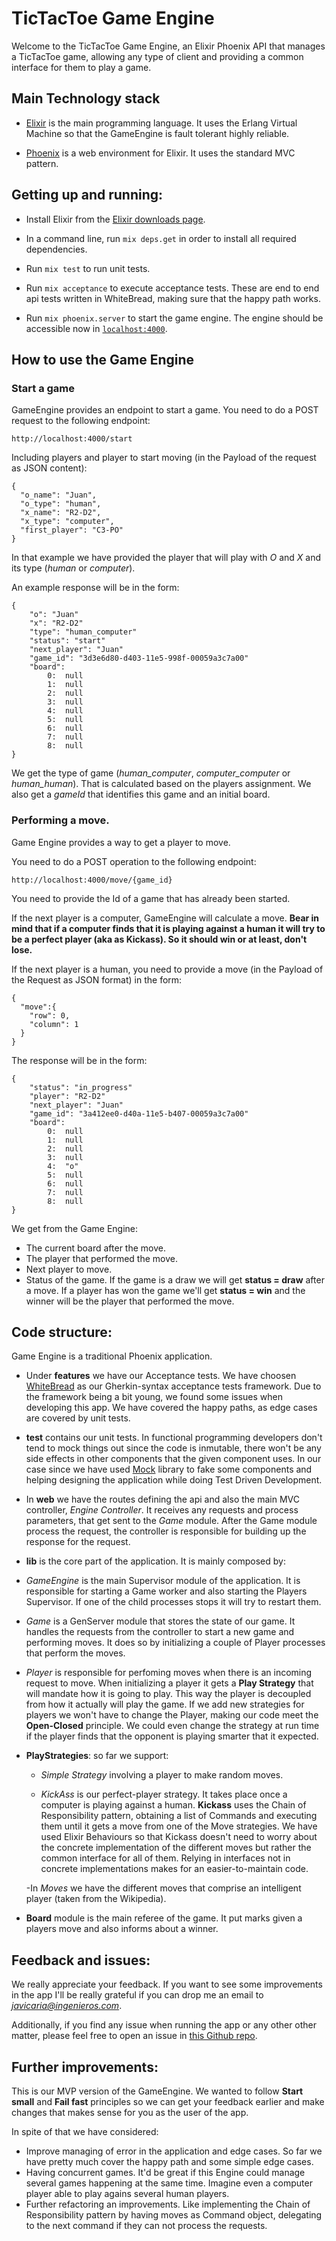 # TicTacToe Game Engine

Welcome to the TicTacToe Game Engine, an Elixir Phoenix API that manages a TicTacToe game, allowing any type of client and providing a common interface for them to play a game.

## Main Technology stack

* [Elixir](http://elixir-lang.org/) is the main programming language. It uses the Erlang Virtual Machine so that the GameEngine is fault tolerant highly reliable.

* [Phoenix](http://www.phoenixframework.org/) is a web environment for Elixir. It uses the standard MVC pattern.

## Getting up and running:

* Install Elixir  from the [Elixir downloads page](http://elixir-lang.org/install.html).
 
* In a command line, run `mix deps.get` in order to install all required dependencies.

* Run `mix test` to run unit tests. 

* Run `mix acceptance` to execute acceptance tests. These are end to end api tests written in WhiteBread, making sure that the happy path works.

* Run `mix phoenix.server` to start the game engine. The engine should be accessible now in [`localhost:4000`](http://localhost:4000).

## How to use the Game Engine

### Start a game

GameEngine provides an endpoint to start a game. You need to do a POST request to the following endpoint:

```
http://localhost:4000/start
```

Including players and player to start moving (in the Payload of the request as JSON content):

```
{
  "o_name": "Juan", 
  "o_type": "human", 
  "x_name": "R2-D2", 
  "x_type": "computer", 
  "first_player": "C3-PO"
}
```

In that example we have provided the player that will play with *O* and *X* and its type (*human* or *computer*).

An example response will be in the form:

```
{
	"o": "Juan"
	"x": "R2-D2"
	"type": "human_computer"
	"status": "start"	
	"next_player": "Juan"
	"game_id": "3d3e6d80-d403-11e5-998f-00059a3c7a00"
	"board":
		0:  null
		1:  null
		2:  null
		3:  null
		4:  null
		5:  null
		6:  null
		7:  null
		8:  null
}
```

We get the type of game (*human_computer*, *computer_computer* or *human_human*). That is calculated based on the players assignment.
We also get a *gameId* that identifies this game and an initial board.

### Performing a move.

Game Engine provides a way to get a player to move.

You need to do a POST operation to the following endpoint:

```
http://localhost:4000/move/{game_id}
```

You need to provide the Id of a game that has already been started.

If the next player is a computer, GameEngine will calculate a move. **Bear in mind that if a computer finds that it is playing against a human it will try to be a perfect player (aka as Kickass). So it should win or at least, don't lose.**

If the next player is a human, you need to provide a move (in the Payload of the Request as JSON format) in the form:

```
{
  "move":{
    "row": 0,
    "column": 1
  }
}
```

The response will be in the form:

```
{
	"status": "in_progress"
	"player": "R2-D2"
	"next_player": "Juan"
	"game_id": "3a412ee0-d40a-11e5-b407-00059a3c7a00"
	"board":
		0:  null
		1:  null
		2:  null
		3:  null
		4:  "o"
		5:  null
		6:  null
		7:  null
		8:  null
}
```
We get from the Game Engine:

* The current board after the move.
* The player that performed the move.
* Next player to move.
* Status of the game. If the game is a draw we will get **status = draw** after a move. If a player has won the game we'll get **status = win** and the winner will be the player that performed the move.

## Code structure:

Game Engine is a traditional Phoenix application.

- Under **features** we have our Acceptance tests. We have choosen [WhiteBread](https://github.com/meadsteve/white-bread) as our Gherkin-syntax acceptance tests framework. Due to the framework being a bit young, we found some issues when developing this app. We have covered the happy paths, as edge cases are covered by unit tests.

- **test** contains our unit tests. In functional programming developers don't tend to mock things out since the code is inmutable, there won't be any side effects in other components that the given component uses. In our case since we have used [Mock](https://github.com/jjh42/mock) library to fake some components and helping designing the application while doing Test Driven Development.

- In **web** we have the routes defining the api and also the main MVC controller, *Engine Controller*. It receives any requests and process parameters, that get sent to the *Game* module. After the Game module process the request, the controller is responsible for building up the response for the request.

- **lib** is the core part of the application. It is mainly composed by:

 - *GameEngine* is the main Supervisor module of the application. It is responsible for starting a Game worker and also starting the Players Supervisor. If one of the child processes stops it will try to restart them.

 - *Game* is a GenServer module that stores the state of our game. It handles the requests from the controller to start a new game and performing moves. It does so by initializing a couple of Player processes that perform the moves.

 - *Player* is responsible for perfoming moves when there is an incoming request to move. When initializing a player it gets a **Play Strategy** that will mandate how it is going to play. This way the player is decoupled from how it actually will play the game. If we add new strategies for players we won't have to change the Player, making our code meet the  **Open-Closed** principle. We could even change the strategy at run time if the player finds that the opponent is playing smarter that it expected.

 - **PlayStrategies**: so far we support:

 	- *Simple Strategy* involving a player to make random moves.

 	- *KickAss* is our perfect-player strategy. It takes place once a computer is playing against a human. **Kickass** uses the Chain of Responsibility pattern, obtaining a list of Commands and executing them until it gets a move from one of the Move strategies. We have used Elixir Behaviours so that Kickass doesn't need to worry about the concrete implementation of the different moves but rather the common interface for all of them. Relying in interfaces not in concrete implementations makes for an easier-to-maintain code.

 	-In *Moves* we have the different moves that comprise an intelligent player (taken from the Wikipedia).

 - **Board** module is the main referee of the game. It put marks given a players move and also informs about a winner.

## Feedback and issues:

We really appreciate your feedback. If you want to see some improvements in the app I'll be really grateful if you can drop me an email to *javicaria@ingenieros.com*.

Additionally, if you find any issue when running the app or any other other matter, please feel free to open an issue in [this Github repo](https://github.com/javflores/tic-tac-toe/issues).

## Further improvements:

This is our MVP version of the GameEngine. We wanted to follow **Start small** and **Fail fast** principles so we can get your feedback earlier and make changes that makes sense for you as the user of the app.

In spite of that we have considered:

* Improve managing of error in the application and edge cases. So far we have pretty much cover the happy path and some simple edge cases.
* Having concurrent games. It'd be great if this Engine could manage several games happening at the same time. Imagine even a computer player able to play agains several human players.
* Further refactoring an improvements. Like implementing the Chain of Responsibility pattern by having moves as Command object, delegating to the next command if they can not process the requests.